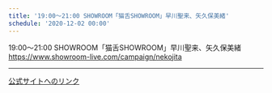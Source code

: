 ```yaml
---
title: '19:00～21:00 SHOWROOM「猫舌SHOWROOM」早川聖来、矢久保美緒'
schedule: '2020-12-02 00:00'
---
```


<div id="detailBody"> <p>  19:00～21:00 SHOWROOM「猫舌SHOWROOM」早川聖来、矢久保美緒  <br/>  <a href="https://www.showroom-live.com/campaign/nekojita" target="_blank" title="https://www.showroom-live.com/campaign/nekojita">   https://www.showroom-live.com/campaign/nekojita  </a> </p></div>

---
[公式サイトへのリンク]('http://www.nogizaka46.com/schedule/2020/12/057894.php?member=mio-yakubo&category=&monthly=202012')